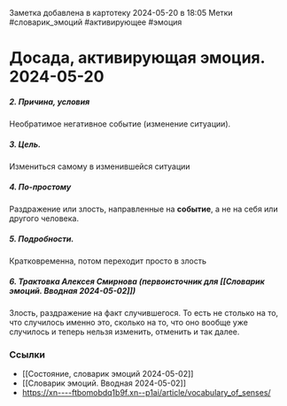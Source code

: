 Заметка добавлена в картотеку 2024-05-20 в 18:05
Метки #словарик_эмоций #активирующее #эмоция 

#  Досада, активирующая эмоция. 2024-05-20

##### 2. Причина, условия
Необратимое негативное событие (изменение ситуации).
##### 3. Цель.
Измениться самому в изменившейся ситуации
##### 4. По-простому
Раздражение или злость, направленные на **событие**, а не на себя или другого человека.
##### 5. Подробности.
Кратковременна, потом переходит просто в злость
##### 6. Трактовка Алексея Смирнова (первоисточник для [[Словарик эмоций. Вводная 2024-05-02]])
Злость, раздражение на факт случившегося. То есть не столько на то, что случилось именно это, сколько на то, что оно вообще уже случилось и теперь нельзя изменить, отменить и так далее.


### Ссылки
- [[Состояние, словарик эмоций 2024-05-02]]
- [[Словарик эмоций. Вводная 2024-05-02]]
- https://xn----ftbomobdq1b9f.xn--p1ai/article/vocabulary_of_senses/




